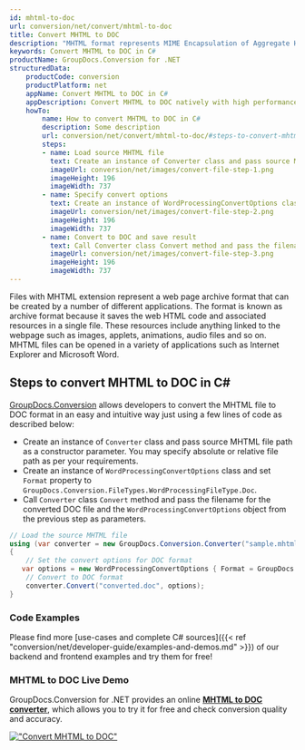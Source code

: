 ```yaml
---
id: mhtml-to-doc
url: conversion/net/convert/mhtml-to-doc
title: Convert MHTML to DOC
description: "MHTML format represents MIME Encapsulation of Aggregate HTML with .mhtml extension. Learn how to convert MHTML to DOC file programmatically in C# language using GroupDocs.Conversion for .NET library."
keywords: Convert MHTML to DOC in C#
productName: GroupDocs.Conversion for .NET
structuredData:
    productCode: conversion
    productPlatform: net
    appName: Convert MHTML to DOC in C#
    appDescription: Convert MHTML to DOC natively with high performance using C# language and server side GroupDocs.Conversion for .NET APIs, without the use of any software like Microsoft or Open Office.
    howTo:
        name: How to convert MHTML to DOC in C# 
        description: Some description
        url: conversion/net/convert/mhtml-to-doc/#steps-to-convert-mhtml-to-doc-in-c
        steps:
        - name: Load source MHTML file 
          text: Create an instance of Converter class and pass source MHTML file path as a constructor parameter. You may specify absolute or relative file path as per your requirements. 
          imageUrl: conversion/net/images/convert-file-step-1.png
          imageHeight: 196
          imageWidth: 737
        - name: Specify convert options 
          text: Create an instance of WordProcessingConvertOptions class.
          imageUrl: conversion/net/images/convert-file-step-2.png
          imageHeight: 196
          imageWidth: 737
        - name: Convert to DOC and save result 
          text: Call Converter class Convert method and pass the filename for the converted HTML file and the WordProcessingConvertOptions object from the previous step as parameters.
          imageUrl: conversion/net/images/convert-file-step-3.png
          imageHeight: 196
          imageWidth: 737
---
```


Files with MHTML extension represent a web page archive format that can be created by a number of different applications. The format is known as archive format because it saves the web HTML code and associated resources in a single file. These resources include anything linked to the webpage such as images, applets, animations, audio files and so on. MHTML files can be opened in a variety of applications such as Internet Explorer and Microsoft Word.

## Steps to convert MHTML to DOC in C#

[GroupDocs.Conversion](https://products.groupdocs.com/conversion/net) allows developers to convert the MHTML file to DOC format in an easy and intuitive way just using a few lines of code as described below:

* Create an instance of `Converter` class and pass source MHTML file path as a constructor parameter. You may specify absolute or relative file path as per your requirements. 
* Create an instance of `WordProcessingConvertOptions` class and set `Format` property to `GroupDocs.Conversion.FileTypes.WordProcessingFileType.Doc`.
* Call `Converter` class `Convert` method and pass the filename for the converted DOC file and the `WordProcessingConvertOptions` object from the previous step as parameters.

```csharp
// Load the source MHTML file
using (var converter = new GroupDocs.Conversion.Converter("sample.mhtml"))
{
    // Set the convert options for DOC format
   var options = new WordProcessingConvertOptions { Format = GroupDocs.Conversion.FileTypes.WordProcessingFileType.Doc };
    // Convert to DOC format
    converter.Convert("converted.doc", options);
}
```

### Code Examples

Please find more [use-cases and complete C# sources]({{< ref "conversion/net/developer-guide/examples-and-demos.md" >}}) of our backend and frontend examples and try them for free!

### MHTML to DOC Live Demo

GroupDocs.Conversion for .NET provides an online [**MHTML to DOC converter**](https://products.groupdocs.app/conversion/mhtml-to-doc), which allows you to try it for free and check conversion quality and accuracy.

[!["Convert MHTML to DOC"](conversion/net/images/convert-to-doc/convert-mhtml-to-doc.png)](https://products.groupdocs.app/conversion/mhtml-to-doc)
